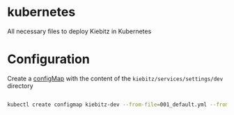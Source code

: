 # kubernetes

All necessary files to deploy Kiebitz in Kubernetes

# Configuration

Create a [configMap](https://kubernetes.io/docs/tasks/configure-pod-container/configure-pod-configmap/) with the content of the `kiebitz/services/settings/dev` directory

```bash

kubectl create configmap kiebitz-dev --from-file=001_default.yml --from-file=002_admin.json --from-file=003_appt.json --from-file=004_notification.json

```